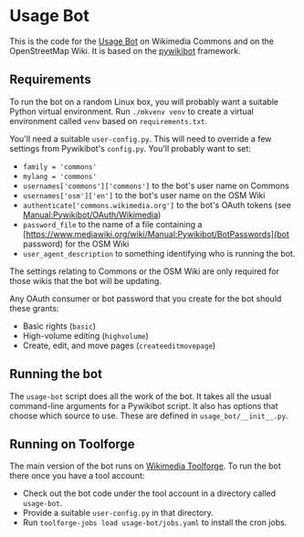 # Usage Bot

This is the code for the [Usage
Bot](https://commons.wikimedia.org/wiki/User:Usage_Bot) on Wikimedia
Commons and on the OpenStreetMap Wiki.  It is based on the
[pywikibot](https://www.mediawiki.org/wiki/Manual:Pywikibot) framework.

## Requirements

To run the bot on a random Linux box, you will probably want a
suitable Python virtual environment.  Run `./mkvenv venv` to create a
virtual environment called `venv` based on `requirements.txt`.

You'll need a suitable `user-config.py`.  This will need to override a
few settings from Pywikibot's `config.py`.  You'll probably want to set:

* `family = 'commons'`
* `mylang = 'commons'`
* `usernames['commons']['commons']` to the bot's user name on Commons
* `usernames['osm']['en']` to the bot's user name on the OSM Wiki
* `authenticate['commons.wikimedia.org']` to the bot's OAuth tokens (see [Manual:Pywikibot/OAuth/Wikimedia](https://www.mediawiki.org/wiki/Manual:Pywikibot/OAuth/Wikimedia))
* `password_file` to the name of a file containing a [https://www.mediawiki.org/wiki/Manual:Pywikibot/BotPasswords](bot password) for the OSM Wiki
* `user_agent_description` to something identifying who is running the bot.

The settings relating to Commons or the OSM Wiki are only required for
those wikis that the bot will be updating.

Any OAuth consumer or bot password that you create for the bot should
these grants:

* Basic rights (`basic`)
* High-volume editing (`highvolume`)
* Create, edit, and move pages (`createeditmovepage`)

## Running the bot

The `usage-bot` script does all the work of the bot.  It takes all the
usual command-line arguments for a Pywikibot script.  It also has
options that choose which source to use.  These are defined in
`usage_bot/__init__.py`.

## Running on Toolforge

The main version of the bot runs on
[Wikimedia Toolforge](https://wikitech.wikimedia.org/wiki/Portal:Toolforge).
To run the bot there once you have a tool account:

* Check out the bot code under the tool account in a directory called `usage-bot`.
* Provide a suitable `user-config.py` in that directory.
* Run `toolforge-jobs load usage-bot/jobs.yaml` to install the cron jobs.
